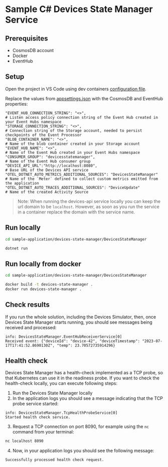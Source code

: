 # Sample C# Devices State Manager Service

## Prerequisites

- CosmosDB account
- Docker
- EventHub

## Setup

Open the project in VS Code using dev containers [configuration file](../../.devcontainer/devcontainer.json).

Replace the values from [appsettings.json](appsettings.json) with the CosmosDB and EventHub properties:

```text
"EVENT_HUB_CONNECTION_STRING": "<>",                                    # Listen access policy connection string of the Event Hub created in your Event Hubs namespace
"STORAGE_CONNECTION_STRING": "<>",                                      # Connection string of the Storage account, needed to persist checkpoints of the Event Processor
"BLOB_CONTAINER_NAME": "<>",                                            # Name of the blob container created in your Storage account
"EVENT_HUB_NAME": "<>",                                                 # Name of the Event Hub created in your Event Hubs namespace
"CONSUMER_GROUP": "devicesstatemanager",                                # Name of the Event Hub consumer group
"DEVICE_API_URL":"http://localhost:8080",                               # Base URL of the Devices API service
"OTEL_DOTNET_AUTO_METRICS_ADDITIONAL_SOURCES": "DevicesStateManager"    # Name of the `Meter` defined to collect custom metrics emitted from the application
"OTEL_DOTNET_AUTO_TRACES_ADDITIONAL_SOURCES": "DeviceUpdate"            # Name of the created Activity Source
```

> Note: When running the devices-api service locally you can keep the url domain to be `localhost`. However, as soon as you run the service in a container replace the domain with the service name.

## Run locally

```bash
cd sample-application/devices-state-manager/DevicesStateManager

dotnet run
```

## Run locally from docker

```bash
cd sample-application/devices-state-manager/DevicesStateManager

docker build -t devices-state-manager .
docker run devices-state-manager .
```

## Check results

If you run the whole solution, including the Devices Simulator, then, once Devices State Manager starts running, you should see messages being received and processed:

```text
info: DevicesStateManager.EventHubReceiverService[0]
Received event: {"deviceId": "device-42", "deviceTimestamp": "2023-07-17T17:41:52.8690130Z", "temp": 23.70572735914296}
```

## Health check

Devices State Manager has a health-check implemented as a TCP probe, so that Kubernetes can use it in the readiness probe. If you want to check the health-check locally, you can execute following steps:

1. Run the Devices State Manager locally
2. In the application logs you should see a message indicating that the TCP probe service started:

```
info: DevicesStateManager.TcpHealthProbeService[0]
Started health check service.
```

3. Request a TCP connection on port 8090, for example using the `nc` command from your terminal:

```bash
nc localhost 8090
```

4. Now, in your application logs you should see the following message:

```
Successfully processed health check request.
```
